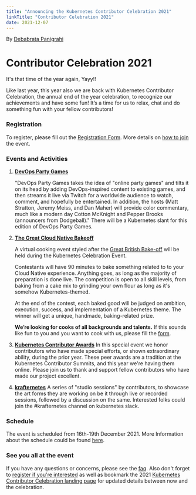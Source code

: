 ```yaml
---
title: "Announcing the Kubernetes Contributor Celebration 2021"
linkTitle: "Contributor Celebration 2021"
date: 2021-12-07
---
```


By [Debabrata Panigrahi](https://twitter.com/debaelopedev)

# Contributor Celebration 2021

It's that time of the year again, Yayy!!

Like last year, this year also we are back with Kubernetes Contributor Celebration, the annual end of the year celebration, to recognize our achievements and have some fun! It’s a time for us to relax, chat and do something fun with your fellow contributors!

### Registration
To register, please fill out the [Registration Form](https://docs.google.com/forms/d/e/1FAIpQLSdRIboKulEPf7jVgRH3iTVwS4PEk6k0htcOs1eSG2OBmkxEjg/viewform).
More details on [how to join](/events/past-events/2021/kcc2021/how-to-join/) the event.
### Events and Activities
1. [**DevOps Party Games**](/events/past-events/2021/kcc2021/activities/#most-extreme-kubernetes-challenge---devops-party-game)
    
    "DevOps Party Games takes the idea of "online party games" and tilts it on its head by adding DevOps-inspired content to existing games, and then streams it live via Twitch for a worldwide audience to watch, comment, and hopefully be entertained. In addition, the hosts (Matt Stratton, Jeremy Meiss, and Dan Maher) will provide color commentary, much like a modern day Cotton McKnight and Pepper Brooks (announcers from Dodgeball)." There will be a Kubernetes slant for this edition of DevOps Party Games.

2. **[The Great Cloud Native Bakeoff](/events/past-events/2021/kcc2021/activities/#krafternetes)**

     A virtual cooking event styled after the [Great British Bake-off](https://en.wikipedia.org/wiki/The_Great_British_Bake_Off) will be held during the Kubernetes Celebration Event.

    Contestants will have 90 minutes to bake something related to to your Cloud Native experience. Anything goes, as long as the majority of preparation is done live.  The competition is open to all skill levels, from baking from a cake mix to grinding your own flour as long as it's somehow Kubernetes-themed.


     At the end of the contest, each baked good will be judged on ambition, execution, success, and implementation of a Kubernetes theme.  The winner will get a unique, handmade, baking-related prize.
    
    **We’re looking for cooks of all backgrounds and talents.** If this sounds like fun to you and you want to cook with us, please fill the [form](https://docs.google.com/forms/d/e/1FAIpQLScmvXEFsdy0NzQofp198ShzupRPc4M5yDZYfdEMYPR4qD7aCw/viewform).

3. [**Kubernetes Contributor Awards**](/events/past-events/2021/kcc2021/activities/#kubernetes-contributor-awards)
     In this special event we honor contributors who have made special efforts, or shown extraordinary ability, during the prior year. These peer awards are a tradition at the Kubernetes Contributor Summits, and this year we're having them online. Please join us to thank and support fellow contributors who have made our project excellent.
     
4. **[krafternetes](/events/past-events/2021/kcc2021/activities/#krafternetes)**
    A series of "studio sessions" by contributors, to showcase the art forms they are working on be it through live or recorded sessions, followed by a discussion on the same. Interested folks could join the #krafternetes channel on kubernetes slack. 

### Schedule
The event is scheduled from 16th-19th December 2021.
More Information about the schedule could be found [here](/events/past-events/2021/kcc2021/schedule/).


### See you all at the event 
If you have any questions or concerns, please see the [faq](/events/past-events/2021/kcc2021/faq/). Also don't forget to [register if you're interested](https://forms.gle/oAppmLDggEEGx5tz5) as well as bookmark the 2021 [Kubernetes Contributor Celebration landing page](https://k8s.dev/celebration) for updated details between now and the celebration.
